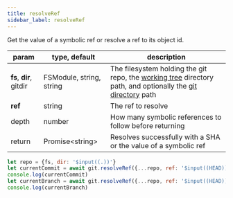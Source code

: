 ```yaml
---
title: resolveRef
sidebar_label: resolveRef
---
```


Get the value of a symbolic ref or resolve a ref to its object id.

| param                   | type, default            | description                                                                                                                                         |
| ----------------------- | ------------------------ | --------------------------------------------------------------------------------------------------------------------------------------------------- |
| **fs**, **dir**, gitdir | FSModule, string, string | The filesystem holding the git repo, the [working tree](dir-vs-gitdir.md) directory path, and optionally the [git directory](dir-vs-gitdir.md) path |
| **ref**                 | string                   | The ref to resolve                                                                                                                                  |
| depth                   | number                   | How many symbolic references to follow before returning                                                                                             |
| return                  | Promise\<string\>        | Resolves successfully with a SHA or the value of a symbolic ref                                                                                     |

```js
let repo = {fs, dir: '$input((.))'}
let currentCommit = await git.resolveRef({...repo, ref: '$input((HEAD))'})
console.log(currentCommit)
let currentBranch = await git.resolveRef({...repo, ref: '$input((HEAD))', depth: $input((1))})
console.log(currentBranch)
```